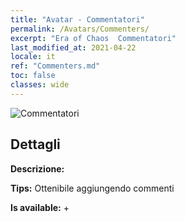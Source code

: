 ```yaml
---
title: "Avatar - Commentatori"
permalink: /Avatars/Commenters/
excerpt: "Era of Chaos  Commentatori"
last_modified_at: 2021-04-22
locale: it
ref: "Commenters.md"
toc: false
classes: wide
---
```

 ![Commentatori](/images/a/avatarFrame_14.png)

## Dettagli

 **Descrizione:**  

 **Tips:** Ottenibile aggiungendo commenti 

 **Is available:**  + 

